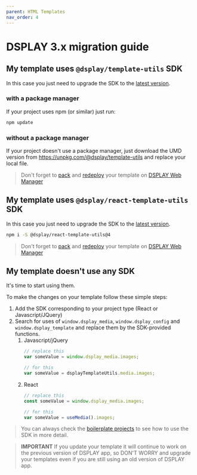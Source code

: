 ```yaml
---
parent: HTML Templates
nav_order: 4
---
```

# DSPLAY 3.x migration guide

## My template uses `@dsplay/template-utils` SDK

In this case you just need to upgrade the SDK to the [latest version](https://www.npmjs.com/package/@dsplay/template-utils).

### with a package manager
If your project uses npm (or similar) just run:

```bash
npm update
```

### without a package manager
If your project doesn't use a package manager, just download the UMD version from <https://unpkg.com/@dsplay/template-utils> and replace your local file.

> Don't forget to [pack](../#packing) and [redeploy](../#deploying) your template on [DSPLAY Web Manager](manager.dsplay.tv)

## My template uses `@dsplay/react-template-utils` SDK

In this case you just need to upgrade the SDK to the [latest version](https://www.npmjs.com/package/@dsplay/react-template-utils).

```bash
npm i -S @dsplay/react-template-utils@4
```

> Don't forget to [pack](../#packing) and [redeploy](../#deploying) your template on [DSPLAY Web Manager](manager.dsplay.tv)

## My template doesn't use any SDK

It's time to start using them.

To make the changes on your template follow these simple steps:

1. Add the SDK corresponding to your project type (React or Javascript/JQuery)
1. Search for uses of `window.dsplay_media`, `window.dsplay_config` and `window.dsplay_template` and replace them by the SDK-provided functions.
    1. Javascript/jQuery
        ```js
        // replace this
        var someValue = window.dsplay_media.images;

        // for this
        var someValue = dsplayTemplateUtils.media.images;
        ```
    1. React
        ```js
        // replace this
        const someValue = window.dsplay_media.images;

        // for this
        var someValue = useMedia().images;

        ```

> You can always check the [boilerplate projects](../boilerplates/) to see how to use the SDK in more detail.

> **IMPORTANT** If you update your template it will continue to work on the previous version of DSPLAY app, so DON'T WORRY and upgrade your templates even if you are still using an old version of DSPLAY app.